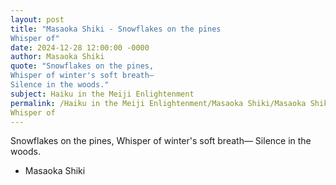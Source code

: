 ```yaml
---
layout: post
title: "Masaoka Shiki - Snowflakes on the pines
Whisper of"
date: 2024-12-28 12:00:00 -0000
author: Masaoka Shiki
quote: "Snowflakes on the pines,
Whisper of winter's soft breath—
Silence in the woods."
subject: Haiku in the Meiji Enlightenment
permalink: /Haiku in the Meiji Enlightenment/Masaoka Shiki/Masaoka Shiki - Snowflakes on the pines
Whisper of
---
```


Snowflakes on the pines,
Whisper of winter's soft breath—
Silence in the woods.

- Masaoka Shiki
